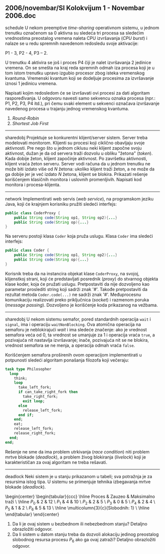2006/novembar/SI Kolokvijum 1 - Novembar 2006.doc
--------------------------------------------------------------------------------
schedule
U nekom preemptive  *time-sharing* operativnom sistemu, u jednom trenutku označenom sa 0 aktivna  su  sledeća tri procesa  sa  sledećim  vrednostima  preostalog  vremena  naleta  CPU izvršavanja (*CPU burst*) i nalaze se u redu spremnih navedenom redosledu svoje aktivacije: 

P1 - 3, P2 - 4, P3 – 2. 

U trenutku 4 aktivira se još i proces P4 čiji je nalet izvršavanja 2 jedinice vremena. On se smešta na kraj reda spremnih odmah iza procesa koji je u tom istom trenutku upravo izgubio procesor zbog isteka vremenskog kvantuma. Vremenski kvantum koji se dodeljuje procesima za izvršavanje iznosi 1 jedinicu vremena. 

Napisati kojim redosledom će se izvršavati ovi procesi za dati algoritam raspoređivanja. U odgovoru navesti samo sekvencu oznaka procesa (npr.: P1, P2, P3, P4 itd.), pri čemu svaki element u sekvenci označava izvršavanje navedenog procesa u trajanju jednog vremenskog kvantuma. 

1. *Round-Robin* 
2. *Shortest Job First* 

--------------------------------------------------------------------------------
sharedobj
Projektuje se konkurentni klijent/server sistem. Server treba modelovati monitorom. Klijenti su  procesi koji ciklično obavljaju svoje aktivnosti. Pre nego što u jednom ciklusu neki klijent započne svoju aktivnost, dužan je da od servera traži dozvolu u obliku "žetona" (*token*). Kada dobije žeton, klijent započinje aktivnost. Po završetku aktivnosti, klijent vraća žeton serveru. Server vodi računa da u jednom trenutku ne može biti izdato više od $N$ žetona: ukoliko klijent traži žeton, a ne može da ga dobije jer je već izdato $N$ žetona, klijent se blokira. Prikazati rešenje korišćenjem  klasičnih  monitora  i  uslovnih  promenljivih. Napisati  kod  monitora  i procesa-klijenta. 

--------------------------------------------------------------------------------
network
Implementirati web  servis  (*web service*),  na  programskom  jeziku  Java,  koji  će  krajnjem korisniku pružiti sledeći interfejs: 
```java
public class CoderProxy { 
    public String code(String op1, String op2){...} 
    public String code(String op){...} 
} 
```
Na serveru postoji klasa `Coder` koja pruža uslugu. Klasa `Coder` ima sledeći interfejs: 
```java
public class Coder { 
    public String code(String op1, String op2){...} 
    public String code(String op){...} 
} 
```
Korisnik treba da na instancira objekat klase `CoderProxy`, na svojoj, klijenstkoj strani, koji će predstavljati  posrednik  (*proxy*)  do  stvarnog  objekta  klase  koder,  koja  će  pružati  uslugu. Pretpostaviti da nije dozvoljeno kao parametar proslediti string koji sadrži znak '#'. Takođe pretpostaviti  da  rezultat  metoda `Coder.code(...)` ne  sadrži  znak  '#'.  Međuprocesnu komunikaciju realizovati preko priključnica (*socket*) i razmenom poruka (*message passing*). Dozvoljeno je korišćenje koda prikazanog na vežbama. 

--------------------------------------------------------------------------------
sharedobj
U  nekom  sistemu  semafor,  pored  standardnih  operacija `wait`  i `signal`,  ima  i  operaciju `waitNonBlocking`. Ova atomična operacija na semaforu je neblokirajući *wait* i ima sledeće značenje: ako je vrednost semafora veća od 0, ta vrednost se umanjuje za 1 i operacija vraća `true`, a pozivajuća nit nastavlja izvršavanje; inače, pozivajuća nit se ne blokira, vrednost semafora se ne menja, a operacija odmah vraća `false`. 

Korišćenjem  semafora  proširenih  ovom  operacijom  implementirati  u  potpunosti  sledeći algoritam ponašanja filozofa koji večeraju: 
```ada
task type Philosopher 
  loop 
    think; 
    loop 
      take_left_fork; 
      if can_take_right_fork then 
        take_right_fork; 
        exit loop; 
      else 
        release_left_fork; 
      end if; 
    end; 
    eat; 
    release_left_fork; 
    release_right_fork; 
  end; 
end; 
```
Rešenje  ne  sme  da  ima  problem  utrkivanja  (*race condition*)  niti  problem  mrtve  blokade (*deadlock*), a problem živog blokiranja (*livelock*) koji je karakterističan za ovaj algoritam ne treba rešavati. 

--------------------------------------------------------------------------------
deadlock
Neki  sistem  je  u  stanju  prikazanom  u  tabeli;  sva  potražnja  je  za  resursima  istog  tipa.  U sistemu se primenjuje tehnika izbegavanja mrtve blokade (*deadlock*). 

\begin{center}
\begin{tabular}{ccc}
\hline
Proces & Zauzeo & Maksimalno traži \\
\hline
$P_0$ & 2 & 12 \\
$P_1$ & 4 & 10 \\
$P_2$ & 2 & 5  \\
$P_3$ & 0 & 5  \\
$P_4$ & 2 & 4  \\
$P_5$ & 1 & 2  \\
$P_6$ & 5 & 13 \\
\hline
\multicolumn{3}{c}{Slobodnih: 1} \\
\hline
\end{tabular}
\end{center}

1. Da li je ovaj sistem u bezbednom ili nebezbednom stanju? Detaljno obrazložiti odgovor. 
2. Da li sistem u datom stanju treba da dozvoli alokaciju jedinog preostalog slobodnog resursa procesu $P_6$ ako ga ovaj zatraži? Detaljno obrazložiti odgovor. 
